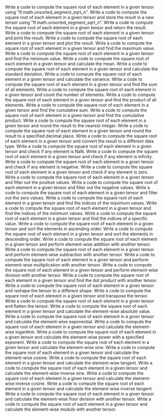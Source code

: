 Write a code to compute the square root of each element in a given tensor using "tf.math.unsorted_segment_sqrt_n".
Write a code to compute the square root of each element in a given tensor and store the result in a new tensor using "tf.math.unsorted_segment_sqrt_n".
Write a code to compute the square root of each element in a given tensor and return the result.
Write a code to compute the square root of each element in a given tensor and print the result.
Write a code to compute the square root of each element in a given tensor and plot the result.
Write a code to compute the square root of each element in a given tensor and find the maximum value.
Write a code to compute the square root of each element in a given tensor and find the minimum value.
Write a code to compute the square root of each element in a given tensor and calculate the mean.
Write a code to compute the square root of each element in a given tensor and calculate the standard deviation.
Write a code to compute the square root of each element in a given tensor and calculate the variance.
Write a code to compute the square root of each element in a given tensor and find the sum of all elements.
Write a code to compute the square root of each element in a given tensor and count the number of elements.
Write a code to compute the square root of each element in a given tensor and find the product of all elements.
Write a code to compute the square root of each element in a given tensor and find the cumulative sum.
Write a code to compute the square root of each element in a given tensor and find the cumulative product.
Write a code to compute the square root of each element in a given tensor and round the result to the nearest integer.
Write a code to compute the square root of each element in a given tensor and round the result to a specified decimal place.
Write a code to compute the square root of each element in a given tensor and convert the result to a different data type.
Write a code to compute the square root of each element in a given tensor and check if any element is NaN.
Write a code to compute the square root of each element in a given tensor and check if any element is infinity.
Write a code to compute the square root of each element in a given tensor and check if any element is negative.
Write a code to compute the square root of each element in a given tensor and check if any element is zero.
Write a code to compute the square root of each element in a given tensor and filter out the positive values.
Write a code to compute the square root of each element in a given tensor and filter out the negative values.
Write a code to compute the square root of each element in a given tensor and filter out the zero values.
Write a code to compute the square root of each element in a given tensor and find the indices of the maximum values.
Write a code to compute the square root of each element in a given tensor and find the indices of the minimum values.
Write a code to compute the square root of each element in a given tensor and find the indices of a specific value.
Write a code to compute the square root of each element in a given tensor and sort the elements in ascending order.
Write a code to compute the square root of each element in a given tensor and sort the elements in descending order.
Write a code to compute the square root of each element in a given tensor and perform element-wise addition with another tensor.
Write a code to compute the square root of each element in a given tensor and perform element-wise subtraction with another tensor.
Write a code to compute the square root of each element in a given tensor and perform element-wise multiplication with another tensor.
Write a code to compute the square root of each element in a given tensor and perform element-wise division with another tensor.
Write a code to compute the square root of each element in a given tensor and find the dot product with another tensor.
Write a code to compute the square root of each element in a given tensor and reshape the tensor to a different shape.
Write a code to compute the square root of each element in a given tensor and transpose the tensor.
Write a code to compute the square root of each element in a given tensor and flatten the tensor.
Write a code to compute the square root of each element in a given tensor and calculate the element-wise absolute value.
Write a code to compute the square root of each element in a given tensor and calculate the element-wise exponential.
Write a code to compute the square root of each element in a given tensor and calculate the element-wise logarithm.
Write a code to compute the square root of each element in a given tensor and calculate the element-wise power with a specified exponent.
Write a code to compute the square root of each element in a given tensor and calculate the element-wise sine.
Write a code to compute the square root of each element in a given tensor and calculate the element-wise cosine.
Write a code to compute the square root of each element in a given tensor and calculate the element-wise tangent.
Write a code to compute the square root of each element in a given tensor and calculate the element-wise inverse sine.
Write a code to compute the square root of each element in a given tensor and calculate the element-wise inverse cosine.
Write a code to compute the square root of each element in a given tensor and calculate the element-wise inverse tangent.
Write a code to compute the square root of each element in a given tensor and calculate the element-wise floor division with another tensor.
Write a code to compute the square root of each element in a given tensor and calculate the element-wise modulo with another tensor.